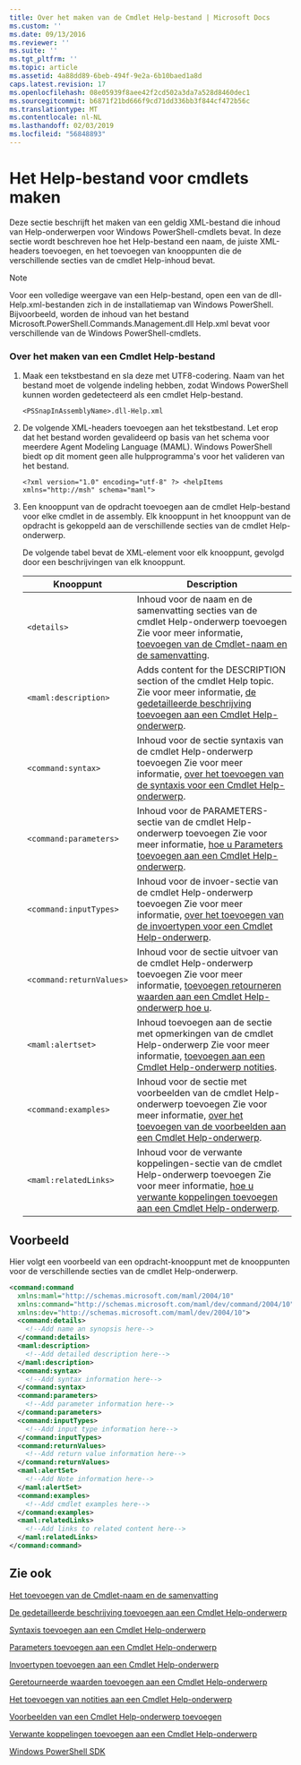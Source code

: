 ```yaml
---
title: Over het maken van de Cmdlet Help-bestand | Microsoft Docs
ms.custom: ''
ms.date: 09/13/2016
ms.reviewer: ''
ms.suite: ''
ms.tgt_pltfrm: ''
ms.topic: article
ms.assetid: 4a88dd89-6beb-494f-9e2a-6b10baed1a8d
caps.latest.revision: 17
ms.openlocfilehash: 08e05939f8aee42f2cd502a3da7a528d8460dec1
ms.sourcegitcommit: b6871f21bd666f9cd71dd336bb3f844cf472b56c
ms.translationtype: MT
ms.contentlocale: nl-NL
ms.lasthandoff: 02/03/2019
ms.locfileid: "56848893"
---
```

# <a name="how-to-create-the-cmdlet-help-file"></a>Het Help-bestand voor cmdlets maken

Deze sectie beschrijft het maken van een geldig XML-bestand die inhoud van Help-onderwerpen voor Windows PowerShell-cmdlets bevat. In deze sectie wordt beschreven hoe het Help-bestand een naam, de juiste XML-headers toevoegen, en het toevoegen van knooppunten die de verschillende secties van de cmdlet Help-inhoud bevat.

> [!NOTE]
> Voor een volledige weergave van een Help-bestand, open een van de dll-Help.xml-bestanden zich in de installatiemap van Windows PowerShell. Bijvoorbeeld, worden de inhoud van het bestand Microsoft.PowerShell.Commands.Management.dll Help.xml bevat voor verschillende van de Windows PowerShell-cmdlets.

### <a name="how-to-create-a-cmdlet-help-file"></a>Over het maken van een Cmdlet Help-bestand

1. Maak een tekstbestand en sla deze met UTF8-codering. Naam van het bestand moet de volgende indeling hebben, zodat Windows PowerShell kunnen worden gedetecteerd als een cmdlet Help-bestand.

   `<PSSnapInAssemblyName>.dll-Help.xml`

2. De volgende XML-headers toevoegen aan het tekstbestand. Let erop dat het bestand worden gevalideerd op basis van het schema voor meerdere Agent Modeling Language (MAML). Windows PowerShell biedt op dit moment geen alle hulpprogramma's voor het valideren van het bestand.

   `<?xml version="1.0" encoding="utf-8" ?> <helpItems xmlns="http://msh" schema="maml">`

3. Een knooppunt van de opdracht toevoegen aan de cmdlet Help-bestand voor elke cmdlet in de assembly. Elk knooppunt in het knooppunt van de opdracht is gekoppeld aan de verschillende secties van de cmdlet Help-onderwerp.

   De volgende tabel bevat de XML-element voor elk knooppunt, gevolgd door een beschrijvingen van elk knooppunt.

   |Knooppunt|Description|
   |----------|-----------------|
   |`<details>`|Inhoud voor de naam en de samenvatting secties van de cmdlet Help-onderwerp toevoegen Zie voor meer informatie, [toevoegen van de Cmdlet-naam en de samenvatting](./how-to-add-the-cmdlet-name-and-synopsis-to-a-cmdlet-help-topic.md).|
   |`<maml:description>`|Adds content for the DESCRIPTION section of the cmdlet Help topic. Zie voor meer informatie, [de gedetailleerde beschrijving toevoegen aan een Cmdlet Help-onderwerp](./how-to-add-a-cmdlet-description.md).|
   |`<command:syntax>`|Inhoud voor de sectie syntaxis van de cmdlet Help-onderwerp toevoegen Zie voor meer informatie, [over het toevoegen van de syntaxis voor een Cmdlet Help-onderwerp](./how-to-add-syntax-to-a-cmdlet-help-topic.md).|
   |`<command:parameters>`|Inhoud voor de PARAMETERS-sectie van de cmdlet Help-onderwerp toevoegen Zie voor meer informatie, [hoe u Parameters toevoegen aan een Cmdlet Help-onderwerp](./how-to-add-parameter-information.md).|
   |`<command:inputTypes>`|Inhoud voor de invoer-sectie van de cmdlet Help-onderwerp toevoegen Zie voor meer informatie, [over het toevoegen van de invoertypen voor een Cmdlet Help-onderwerp](./how-to-add-input-types-to-a-cmdlet-help-topic.md).|
   |`<command:returnValues>`|Inhoud voor de sectie uitvoer van de cmdlet Help-onderwerp toevoegen Zie voor meer informatie, [toevoegen retourneren waarden aan een Cmdlet Help-onderwerp hoe u](./how-to-add-return-values-to-a-cmdlet-help-topic.md).|
   |`<maml:alertset>`|Inhoud toevoegen aan de sectie met opmerkingen van de cmdlet Help-onderwerp Zie voor meer informatie, [toevoegen aan een Cmdlet Help-onderwerp notities](./how-to-add-notes-to-a-cmdlet-help-topic.md).|
   |`<command:examples>`|Inhoud voor de sectie met voorbeelden van de cmdlet Help-onderwerp toevoegen Zie voor meer informatie, [over het toevoegen van de voorbeelden aan een Cmdlet Help-onderwerp](./how-to-add-examples-to-a-cmdlet-help-topic.md).|
   |`<maml:relatedLinks>`|Inhoud voor de verwante koppelingen-sectie van de cmdlet Help-onderwerp toevoegen Zie voor meer informatie, [hoe u verwante koppelingen toevoegen aan een Cmdlet Help-onderwerp](./how-to-add-related-links-to-a-cmdlet-help-topic.md).|

## <a name="example"></a>Voorbeeld

 Hier volgt een voorbeeld van een opdracht-knooppunt met de knooppunten voor de verschillende secties van de cmdlet Help-onderwerp.

```xml
<command:command
  xmlns:maml="http://schemas.microsoft.com/maml/2004/10"
  xmlns:command="http://schemas.microsoft.com/maml/dev/command/2004/10"
  xmlns:dev="http://schemas.microsoft.com/maml/dev/2004/10">
  <command:details>
    <!--Add name an synopsis here-->
  </command:details>
  <maml:description>
    <!--Add detailed description here-->
  </maml:description>
  <command:syntax>
    <!--Add syntax information here-->
  </command:syntax>
  <command:parameters>
    <!--Add parameter information here-->
  </command:parameters>
  <command:inputTypes>
    <!--Add input type information here-->
  </command:inputTypes>
  <command:returnValues>
    <!--Add return value information here-->
  </command:returnValues>
  <maml:alertSet>
    <!--Add Note information here-->
  </maml:alertSet>
  <command:examples>
    <!--Add cmdlet examples here-->
  </command:examples>
  <maml:relatedLinks>
    <!--Add links to related content here-->
  </maml:relatedLinks>
</command:command>
```

## <a name="see-also"></a>Zie ook

 [Het toevoegen van de Cmdlet-naam en de samenvatting](./how-to-add-the-cmdlet-name-and-synopsis-to-a-cmdlet-help-topic.md)

 [De gedetailleerde beschrijving toevoegen aan een Cmdlet Help-onderwerp](./how-to-add-a-cmdlet-description.md)

 [Syntaxis toevoegen aan een Cmdlet Help-onderwerp](./how-to-add-syntax-to-a-cmdlet-help-topic.md)

 [Parameters toevoegen aan een Cmdlet Help-onderwerp](./how-to-add-parameter-information.md)

 [Invoertypen toevoegen aan een Cmdlet Help-onderwerp](./how-to-add-input-types-to-a-cmdlet-help-topic.md)

 [Geretourneerde waarden toevoegen aan een Cmdlet Help-onderwerp](./how-to-add-return-values-to-a-cmdlet-help-topic.md)

 [Het toevoegen van notities aan een Cmdlet Help-onderwerp](./how-to-add-notes-to-a-cmdlet-help-topic.md)

 [Voorbeelden van een Cmdlet Help-onderwerp toevoegen](./how-to-add-examples-to-a-cmdlet-help-topic.md)

 [Verwante koppelingen toevoegen aan een Cmdlet Help-onderwerp](./how-to-add-related-links-to-a-cmdlet-help-topic.md)

 [Windows PowerShell SDK](../windows-powershell-reference.md)
